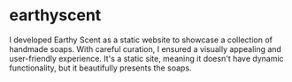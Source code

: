 # earthyscent
I developed Earthy Scent as a static website to showcase a collection of handmade soaps. With careful curation, I ensured a visually appealing and user-friendly experience. It's a static site, meaning it doesn't have dynamic functionality, but it beautifully presents the soaps. 
